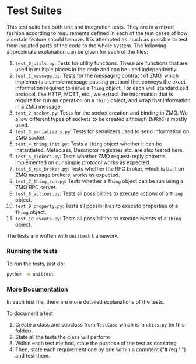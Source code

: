 # Test Suites

This test suite has both unit and integration tests. They are in a mixed fashion according to requirements defined in each
of the test cases of how a certain feature should behave. It is attempted as much as possible to test from isolated
parts of the code to the whole system. The following approximate explanation can be given for each of the files:

1. `test_0_utils.py`: Tests for utility functions. These are functions that are used in multiple places in the code and can be used independently.
2. `test_1_message.py`: Tests for the messaging contract of ZMQ, which implements a simple message passing protocol that conveys the exact information required to serve a `Thing` object. For each well standardized protocol, like HTTP, MQTT, etc., we extract the information that is required to run an operation on a `Thing` object, and wrap that information in a ZMQ message.
3. `test_2_socket.py`: Tests for the socket creation and binding in ZMQ. We allow different types of sockets to be created although `INPROC` is mostly used.
4. `test_3_serializers.py`: Tests for serializers used to send information on ZMQ socket.
5. `test_4_thing_init.py`: Tests a `Thing` object whether it can be instantiated. Metaclass, Descriptor registries etc. are also tested here.
6. `test_5_brokers.py`: Tests whether ZMQ request-reply patterns implemented on our simple protocol works as expected.
7. `test_6_rpc_broker.py`: Tests whether the RPC broker, which is built on ZMQ message brokers, works as expected.
8. `test_7_thing_run.py`: Tests whether a `Thing` object can be run using a ZMQ RPC server.
9. `test_8_actions.py`: Tests all possibilities to execute actions of a `Thing` object.
10. `test_9_property.py`: Tests all possibilities to execute properties of a `Thing` object.
11. `test_10_events.py`: Tests all possibilities to execute events of a `Thing` object.

The tests are written with `unittest` framework.

### Running the tests

To run the tests, just do:

```bash
python -m unittest
```

### More Documentation

In each test file, there are more detailed explanations of the tests.

To document a test

1. Create a class and subclass from `TestCase` which is in `utils.py` (in this folder).
2. State all the tests the class will perform
3. Within each test method, state the purpose of the test as docstring
4. Then, state each requirement one by one within a comment ("# req 1.") and test them.
